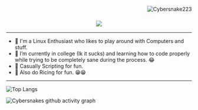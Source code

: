 <p align="right"> <img src="https://komarev.com/ghpvc/?username=Cybersnake223&label=Profile%20views&color=0e75b6&size=24&style=flat" alt="Cybersnake223" />
</p>

<h3 align="center">
  <img src="https://readme-typing-svg.herokuapp.com/?font=Righteous&size=60&center=true&vCenter=true&width=2000&height=100&duration=3500&lines=Supp+Fellas!+I'm+Cybersnake+"/>
</h3>

---
- 🔭 I'm a Linux Enthusiast who likes to play around with Computers and stuff.
- 🌱 I’m currently in college (Ik it sucks) and learning how to code properly while trying to be completely sane during the process. 😂
- 🤖 Casually Scripting for fun. 
- 👀 Also do Ricing for fun. 😁😁  
---

![Top Langs](https://github-readme-stats.vercel.app/api/top-langs/?username=Cybersnake223&layout=compact&hide=Shell&theme=holi)

![Cybersnakes github activity graph](https://github-readme-activity-graph.vercel.app/graph?username=Cybersnake223&theme=react-dark)
